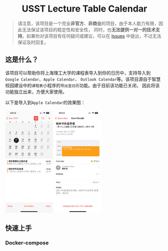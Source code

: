 <div style="text-align: center"><h1>USST Lecture Table Calendar</h1></div>

> 请注意，该项目是一个完全**非官方**、**非商业**的项目，由于本人能力有限，因此无法保证该项目的稳定性和安全性，
同时，也**无法提供一对一的技术支持**。如果你对该项目有任何疑问或建议，可以在
> [Issues](https://github.com/vvbbnn00/USST-Lecture-Table-Calendar/issues) 中提出，不过无法保证及时回复。

## 这是什么？
该项目可以帮助你将上海理工大学的课程表导入到你的日历中，支持导入到`Google Calendar`、`Apple Calendar`、
`Outlook Calendar`等。该项目源自于智慧校园建设中的`课程表`小程序的`导出至日历`功能。由于目前该功能已关闭，
因此将该功能独立出来，方便大家使用。

以下是导入到`Apple Calendar`的效果图：

<div>
    <img src="images/intro_01.png" width="30%"  alt="intro_01"/>
    <img src="images/intro_02.png" width="30%"  alt="intro_02"/>
</div>


## 快速上手

### Docker-compose

